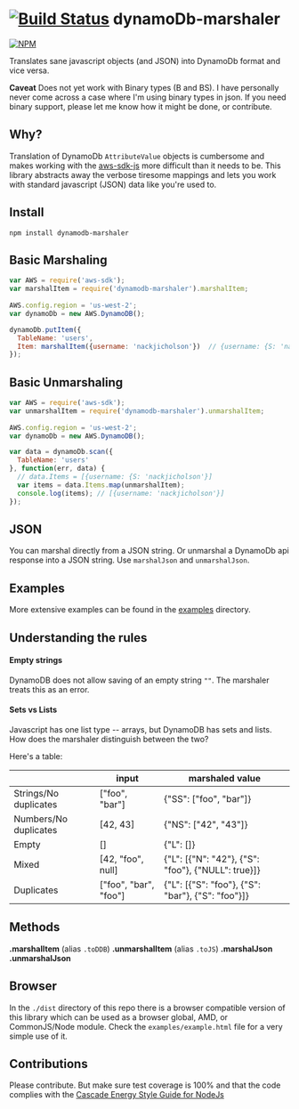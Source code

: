 [![Build Status](https://travis-ci.org/CascadeEnergy/dynamoDb-marshaler.svg?branch=master)](https://travis-ci.org/CascadeEnergy/dynamoDb-marshaler)
dynamoDb-marshaler
===

[![NPM](https://nodei.co/npm/dynamodb-marshaler.png?downloads=true&downloadRank=true&stars=true)](https://nodei.co/npm/dynamodb-marshaler/)

Translates sane javascript objects (and JSON) into DynamoDb format and vice versa.

**Caveat** Does not yet work with Binary types (B and BS). I have personally never come across
a case where I'm using binary types in json. If you need binary support, please let me know how it might be done, or contribute.

## Why?

Translation of DynamoDb `AttributeValue` objects is cumbersome and makes working with the [aws-sdk-js](https://github.com/aws/aws-sdk-js)
more difficult than it needs to be. This library abstracts away the verbose tiresome mappings and lets you work with standard javascript (JSON) data like
you're used to.

## Install

```
npm install dynamodb-marshaler
```

## Basic Marshaling

```javascript
var AWS = require('aws-sdk');
var marshalItem = require('dynamodb-marshaler').marshalItem;
    
AWS.config.region = 'us-west-2';
var dynamoDb = new AWS.DynamoDB();

dynamoDb.putItem({
  TableName: 'users',
  Item: marshalItem({username: 'nackjicholson'})  // {username: {S: 'nackjicholson'}}
});
```

## Basic Unmarshaling

```javascript
var AWS = require('aws-sdk');
var unmarshalItem = require('dynamodb-marshaler').unmarshalItem;
    
AWS.config.region = 'us-west-2';
var dynamoDb = new AWS.DynamoDB();

var data = dynamoDb.scan({
  TableName: 'users'
}, function(err, data) {
  // data.Items = [{username: {S: 'nackjicholson'}]
  var items = data.Items.map(unmarshalItem);
  console.log(items); // [{username: 'nackjicholson'}]
});
```

## JSON

You can marshal directly from a JSON string. Or unmarshal a DynamoDb api response into a JSON string. Use `marshalJson` and `unmarshalJson`.

## Examples

More extensive examples can be found in the [examples](https://github.com/CascadeEnergy/dynamoDb-marshaler/tree/master/examples) directory.

## Understanding the rules

#### Empty strings
DynamoDB does not allow saving of an empty string `""`. The marshaler treats this as an error.

#### Sets vs Lists
Javascript has one list type -- arrays, but DynamoDB has sets and lists. How does the marshaler distinguish between the two?

Here's a table:

|                       | input                 | marshaled value                                    |
| --------------------- | --------------------- | -------------------------------------------------- |
| Strings/No duplicates | ["foo", "bar"]        | {"SS": ["foo", "bar"]}                             |
| Numbers/No duplicates | [42, 43]              | {"NS": ["42", "43"]}                               |
| Empty                 | []                    | {"L": []}                                          |
| Mixed                 | [42, "foo", null]     | {"L": [{"N": "42"}, {"S": "foo"}, {"NULL": true}]} |
| Duplicates            | ["foo", "bar", "foo"] | {"L": [{"S": "foo"}, {"S": "bar"}, {"S": "foo"}]}  |

## Methods

**.marshalItem** (alias `.toDDB`)
**.unmarshalItem** (alias `.toJS`)
**.marshalJson**
**.unmarshalJson**

## Browser

In the `./dist` directory of this repo there is a browser compatible version of this library which can be used as a
browser global, AMD, or CommonJS/Node module. Check the `examples/example.html` file for a very simple use of it.

## Contributions

Please contribute. But make sure test coverage is 100% and that the code
complies with the [Cascade Energy Style Guide for NodeJs](https://github.com/CascadeEnergy/node-style-guide)
